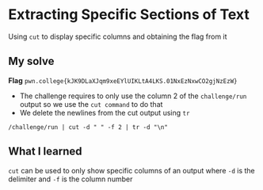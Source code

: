 # Extracting Specific Sections of Text

Using `cut` to display specific columns and obtaining the flag from it

## My solve
**Flag** `pwn.college{kJK9DLaXJqm9xeEYlUIKLtA4LKS.01NxEzNxwCO2gjNzEzW}`
- The challenge requires to only use the column 2 of the `challenge/run` output so we use the `cut command` to do that
- We delete the newlines from the cut output using `tr`

```
/challenge/run | cut -d " " -f 2 | tr -d "\n"
```

## What I learned
`cut` can be used to only show specific columns of an output where `-d` is the delimiter and `-f` is the column number
